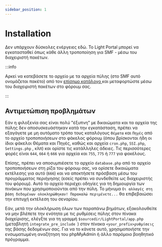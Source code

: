 ```yaml
---
sidebar_position: 1
---
```


# Installation
Δεν υπάρχουν δύσκολες ενέργειες εδώ. Το Light Portal μπορεί να εγκατασταθεί όπως κάθε άλλη τροποποίηση για SMF - μέσω του διαχειριστή πακέτων.

:::info

Αρκεί να κατεβάσετε το αρχείο με τα αρχεία πύλης (στο SMF αυτό ονομάζεται πακέτο) από τον [επίσημο κατάλογο ](https://custom.simplemachines.org/mods/index.php?mod=4244) και μεταφορτώστε μέσω του διαχειριστή πακέτων στο φόρουμ σας.

:::

## Αντιμετώπιση προβλημάτων
Εάν η φιλοξενία σας είναι πολύ "έξυπνη" με δικαιώματα και τα αρχεία της πύλης δεν αποσυσκευάστηκαν κατά την εγκατάσταση, πρέπει να εξαγάγετε με μη αυτόματο τρόπο τους καταλόγους `Θέματα` και `Πηγές` από το αρχείο τροποποιήσεων στο φάκελος φόρουμ (όπου βρίσκονται ήδη οι ίδιοι φάκελοι Θέματα και Πηγές, καθώς και αρχεία `cron.php`, `SSI.php`, `Settings.php` , κλπ) και ορίστε τις κατάλληλες άδειες. Τις περισσότερες φορές είναι `644`, `664` ή `666` για αρχεία και `755`, `775` ή `777` για φακέλους.

Επίσης, πρέπει να αποσυμπιέσετε το αρχείο `database.php` από το αρχείο τροποποιήσεων στη ρίζα του φόρουμ σας, να ορίσετε δικαιώματα εκτέλεσης για αυτό (`666`) και να αποκτήσετε πρόσβαση μέσω του προγράμματος περιήγησης (εσείς πρέπει να συνδεθείτε ως διαχειριστής του φόρουμ). Αυτό το αρχείο περιέχει οδηγίες για τη δημιουργία των πινάκων που χρησιμοποιούνται από την πύλη. Το μήνυμα `Οι αλλαγές στη βάση δεδομένων ολοκληρώθηκαν! Παρακαλώ περιμένετε...` θα επιβεβαιώσει την επιτυχή εκτέλεση του σεναρίου.

Εάν, μετά την ολοκλήρωση όλων των παραπάνω βημάτων, εξακολουθείτε να μην βλέπετε την ενότητα με τις ρυθμίσεις πύλης στον πίνακα διαχείρισης, ελέγξτε για τη γραμμή `$sourcedir/LightPortal/app.php` (μεταβλητή `integrate_pre_include `) στον πίνακα `<your_prefix>ρυθμίσεις` της βάσης δεδομένων σας. Για να το κάνετε αυτό, χρησιμοποιήστε την ενσωματωμένη αναζήτηση του phpMyAdmin ή άλλο παρόμοιο βοηθητικό πρόγραμμα.
